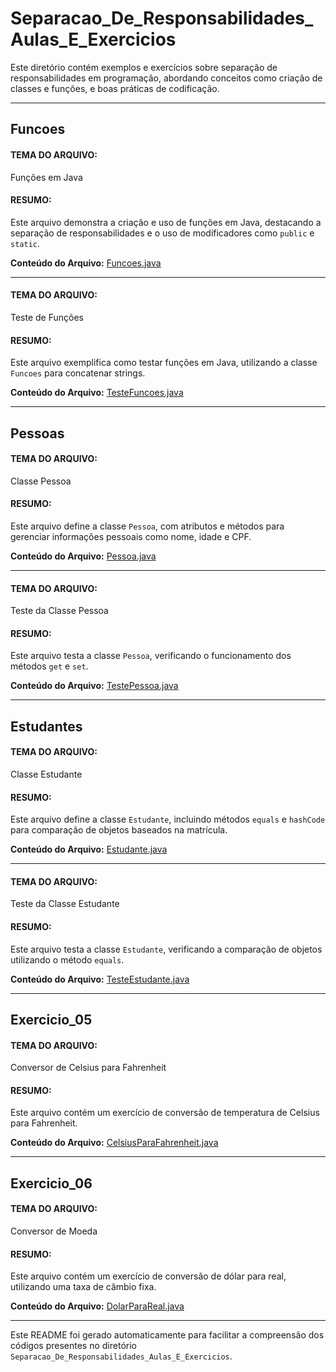 # Separacao_De_Responsabilidades_Aulas_E_Exercicios
Este diretório contém exemplos e exercícios sobre separação de responsabilidades em programação, abordando conceitos como criação de classes e funções, e boas práticas de codificação.

---

## Funcoes

#### TEMA DO ARQUIVO:
Funções em Java

#### RESUMO:
Este arquivo demonstra a criação e uso de funções em Java, destacando a separação de responsabilidades e o uso de modificadores como `public` e `static`.

**Conteúdo do Arquivo:** [Funcoes.java](https://github.com/yuricapella/logica-programacao-1/blob/main/src/ArquivosAulas/Separacao_De_Responsabilidades_Aulas_E_Exercicios/Funcoes/Funcoes.java)

---
#### TEMA DO ARQUIVO:
Teste de Funções

#### RESUMO:
Este arquivo exemplifica como testar funções em Java, utilizando a classe `Funcoes` para concatenar strings.

**Conteúdo do Arquivo:** [TesteFuncoes.java](https://github.com/yuricapella/logica-programacao-1/blob/main/src/ArquivosAulas/Separacao_De_Responsabilidades_Aulas_E_Exercicios/Funcoes/TesteFuncoes.java)

---

## Pessoas

#### TEMA DO ARQUIVO:
Classe Pessoa

#### RESUMO:
Este arquivo define a classe `Pessoa`, com atributos e métodos para gerenciar informações pessoais como nome, idade e CPF.

**Conteúdo do Arquivo:** [Pessoa.java](https://github.com/yuricapella/logica-programacao-1/blob/main/src/ArquivosAulas/Separacao_De_Responsabilidades_Aulas_E_Exercicios/Pessoas/Pessoa.java)

---

#### TEMA DO ARQUIVO:
Teste da Classe Pessoa

#### RESUMO:
Este arquivo testa a classe `Pessoa`, verificando o funcionamento dos métodos `get` e `set`.

**Conteúdo do Arquivo:** [TestePessoa.java](https://github.com/yuricapella/logica-programacao-1/blob/main/src/ArquivosAulas/Separacao_De_Responsabilidades_Aulas_E_Exercicios/Pessoas/TestePessoa.java)

---

## Estudantes

#### TEMA DO ARQUIVO:
Classe Estudante

#### RESUMO:
Este arquivo define a classe `Estudante`, incluindo métodos `equals` e `hashCode` para comparação de objetos baseados na matrícula.

**Conteúdo do Arquivo:** [Estudante.java](https://github.com/yuricapella/logica-programacao-1/blob/main/src/ArquivosAulas/Separacao_De_Responsabilidades_Aulas_E_Exercicios/Estudantes/Estudante.java)

---
#### TEMA DO ARQUIVO:
Teste da Classe Estudante

#### RESUMO:
Este arquivo testa a classe `Estudante`, verificando a comparação de objetos utilizando o método `equals`.

**Conteúdo do Arquivo:** [TesteEstudante.java](https://github.com/yuricapella/logica-programacao-1/blob/main/src/ArquivosAulas/Separacao_De_Responsabilidades_Aulas_E_Exercicios/Estudantes/TesteEstudante.java)

---

## Exercicio_05

#### TEMA DO ARQUIVO:
Conversor de Celsius para Fahrenheit

#### RESUMO:
Este arquivo contém um exercício de conversão de temperatura de Celsius para Fahrenheit.

**Conteúdo do Arquivo:** [CelsiusParaFahrenheit.java](https://github.com/yuricapella/logica-programacao-1/blob/main/src/ArquivosAulas/Separacao_De_Responsabilidades_Aulas_E_Exercicios/Exercicio_05/CelsiusParaFahrenheit.java)

---

## Exercicio_06

#### TEMA DO ARQUIVO:
Conversor de Moeda

#### RESUMO:
Este arquivo contém um exercício de conversão de dólar para real, utilizando uma taxa de câmbio fixa.

**Conteúdo do Arquivo:** [DolarParaReal.java](https://github.com/yuricapella/logica-programacao-1/blob/main/src/ArquivosAulas/Separacao_De_Responsabilidades_Aulas_E_Exercicios/Exercicio_06/DolarParaReal.java)

---

Este README foi gerado automaticamente para facilitar a compreensão dos códigos presentes no diretório `Separacao_De_Responsabilidades_Aulas_E_Exercicios`.
